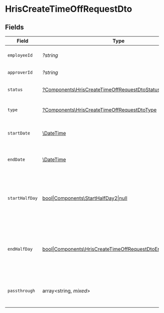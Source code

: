# HrisCreateTimeOffRequestDto


## Fields

| Field                                                                                                                           | Type                                                                                                                            | Required                                                                                                                        | Description                                                                                                                     | Example                                                                                                                         |
| ------------------------------------------------------------------------------------------------------------------------------- | ------------------------------------------------------------------------------------------------------------------------------- | ------------------------------------------------------------------------------------------------------------------------------- | ------------------------------------------------------------------------------------------------------------------------------- | ------------------------------------------------------------------------------------------------------------------------------- |
| `employeeId`                                                                                                                    | *?string*                                                                                                                       | :heavy_minus_sign:                                                                                                              | The employee ID                                                                                                                 | 1687-3                                                                                                                          |
| `approverId`                                                                                                                    | *?string*                                                                                                                       | :heavy_minus_sign:                                                                                                              | The approver ID                                                                                                                 | 1687-4                                                                                                                          |
| `status`                                                                                                                        | [?Components\HrisCreateTimeOffRequestDtoStatus](../../Models/Components/HrisCreateTimeOffRequestDtoStatus.md)                   | :heavy_minus_sign:                                                                                                              | The status of the time off request                                                                                              |                                                                                                                                 |
| `type`                                                                                                                          | [?Components\HrisCreateTimeOffRequestDtoType](../../Models/Components/HrisCreateTimeOffRequestDtoType.md)                       | :heavy_minus_sign:                                                                                                              | The type of the time off request                                                                                                |                                                                                                                                 |
| `startDate`                                                                                                                     | [\DateTime](https://www.php.net/manual/en/class.datetime.php)                                                                   | :heavy_minus_sign:                                                                                                              | The start date of the time off request                                                                                          | 2021-01-01T01:01:01.000Z                                                                                                        |
| `endDate`                                                                                                                       | [\DateTime](https://www.php.net/manual/en/class.datetime.php)                                                                   | :heavy_minus_sign:                                                                                                              | The end date of the time off request                                                                                            | 2021-01-01T01:01:01.000Z                                                                                                        |
| `startHalfDay`                                                                                                                  | [bool\|Components\StartHalfDay2\|null](../../Models/Components/HrisCreateTimeOffRequestDtoStartHalfDay.md)                      | :heavy_minus_sign:                                                                                                              | True if the start of the time off request begins half way through the day                                                       | true                                                                                                                            |
| `endHalfDay`                                                                                                                    | [bool\|Components\HrisCreateTimeOffRequestDtoEndHalfDay2\|null](../../Models/Components/HrisCreateTimeOffRequestDtoEndHalfDay.md) | :heavy_minus_sign:                                                                                                              | True if the end of the time off request ends half way through the day                                                           | true                                                                                                                            |
| `passthrough`                                                                                                                   | array<string, *mixed*>                                                                                                          | :heavy_minus_sign:                                                                                                              | Value to pass through to the provider                                                                                           | {<br/>"other_known_names": "John Doe"<br/>}                                                                                     |